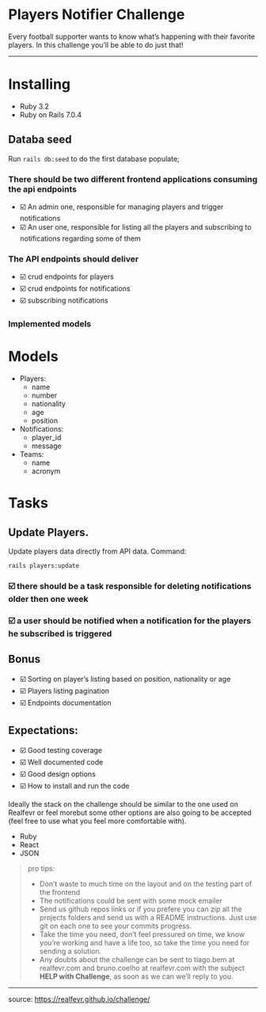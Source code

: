 # Players Notifier Challenge

Every football supporter wants to know what’s happening with their favorite players. In this challenge you’ll be able to do just that!

---

# Installing

- Ruby 3.2
- Ruby on Rails 7.0.4



## Databa seed

Run `rails db:seed` to do the first database populate;



### There should be two different frontend applications consuming the api endpoints[](https://realfevr.github.io/challenge/#there-should-be-two-different-frontend-applications-consuming-the-api-endpoints)

- ☑️  An admin one, responsible for managing players and trigger notifications
- ☑️  An user one, responsible for listing all the players and subscribing to notifications regarding some of them

### The API endpoints should deliver[](https://realfevr.github.io/challenge/#the-api-endpoints-should-deliver)

- ☑️ crud endpoints for players
- ☑️ crud endpoints for notifications
- ☑️ subscribing notifications

### Implemented models[](https://realfevr.github.io/challenge/#the-models-to-implement-are-the-following)

# Models

- Players:
    -   name
    -   number
    -   nationality
    -   age
    -   position
- Notifications:
    -   player_id
    -   message
- Teams:
    - name
    - acronym

# Tasks

## Update Players.
Update players data directly from API data. Command:

``` 
rails players:update
```

### ☑️ there should be a task responsible for deleting notifications older then one week[](https://realfevr.github.io/challenge/#there-should-be-a-task-responsible-for-deleting-notifications-older-then-one-week)

### ☑️ a user should be notified when a notification for the players he subscribed is triggered[](https://realfevr.github.io/challenge/#a-user-should-be-notified-when-a-notification-for-the-players-he-subscribed-is-triggered)

## Bonus[](https://realfevr.github.io/challenge/#bonus)

- ☑️ Sorting on player’s listing based on position, nationality or age
- ☑️ Players listing pagination
- ☑️ Endpoints documentation

## Expectations:[](https://realfevr.github.io/challenge/#expectations)

- ☑️ Good testing coverage
- ☑️ Well documented code
- ☑️ Good design options
- ☑️ How to install and run the code

Ideally the stack on the challenge should be similar to the one used on Realfevr or feel morebut some other options are also going to be accepted (feel free to use what you feel more comfortable with).

-   Ruby
-   React
-   JSON

> pro tips:
> 
> -   Don’t waste to much time on the layout and on the testing part of the frontend
> -   The notifications could be sent with some mock emailer
> -   Send us github repos links or if you prefere you can zip all the projects folders and send us with a README instructions. Just use git on each one to see your commits progress.
> -   Take the time you need, don’t feel pressured on time, we know you’re working and have a life too, so take the time you need for sending a solution.
> -   Any doubts about the challenge can be sent to tiago.bem at realfevr.com and bruno.coelho at realfevr.com with the subject  **HELP with Challenge**, as soon as we can we’ll reply to you.

---

source: https://realfevr.github.io/challenge/